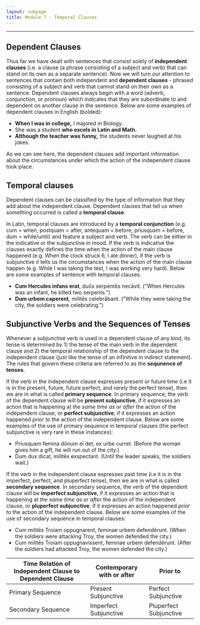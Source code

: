 ```yaml
---
layout: subpage
title: Module 7 - Temporal Clauses
---
```


***

## Dependent Clauses

Thus far we have dealt with sentences that consist solely of **independent clauses** (i.e. a clause (a phrase consisting of a subject and verb) that can stand on its own as a separate sentence). Now we will turn our attention to sentences that contain both independent and **dependent clauses** - phrased consisting of a subject and verb that cannot stand on their own as a sentence. Dependent clauses always begin with a word (adverb, conjunction, or pronoun) which indicates that they are subordinate to and dependent on another clause in the sentence. Below are some examples of dependent clauses in English (bolded):

- **When I was in college,** I majored in Biology.
- She was a student **who excels in Latin and Math.**
- **Although the teacher was funny,** the students never laughed at his jokes.

As we can see here, the dependent clauses add important information about the circumstances under which the action of the independent clause took place.

## Temporal clauses

Dependent clauses can be classified by the type of information that they add about the independent clause. Dependent clauses that tell us when something occurred is called a **temporal clause**.

In Latin, temporal clauses are introduced by a **temporal conjunction** (e.g. cum = when, postquam = after, antequam = before, priusquam = before, dum = while/until) and feature a subject and verb. The verb can be either in the indicative or the subjunctive in mood. If the verb is indicative the clauses exactly defines the time when the action of the main clause happened (e.g. When the clock struck 6, I ate dinner), if the verb is subjunctive it tells us the circumstances when the action of the main clause happen (e.g. While I was taking the test, I was working very hard). Below are some examples of sentence with temporal clauses.

- **Cum Hercules infans erat**, duōs serpentēs necāvit. ("When Hercules was an infant, he killed two serpents.")
- **Dum urbem caperent**, militēs celebrābant. ("While they were taking the city, the soldiers were celebrating.")

## Subjunctive Verbs and the Sequences of Tenses

Whenever a subjunctive verb is used in a dependent clause of any kind, its tense is determined by 1) the tense of the main verb in the dependent clause and 2) the temporal relationship of the dependent clause to the independent clause (just like the tense of an infinitive in indirect statement). The rules that govern these criteria are referred to as the **sequnence of tenses**.

If the verb in the independent clause expresses present or future time (i.e it is in the present, future, future perfect, and *rarely* the perfect tense), then we are in what is called **primary sequence**. In primary sequence, the verb of the dependent clause will be **present subjunctive**, if it expresses an action that is happening at *the same time as or after* the action of the independent clause, or **perfect subjunctive**, if it expresses an action happened *prior to* the action of the independent clause. Below are some examples of the use of primary sequence in temporal clauses (the perfect subjunctive is very rare in these instances):

- Priusquam femina dōnum eī det, ex urbe curret. (Before the woman gives him a gift, he will run out of the city.)
- Dum dux dicat, militēs exspectant. (Until the leader speaks, the soldiers wait.)

If the verb in the independent clause expresses past time (i.e it is in the imperfect, perfect, and pluperfect tense), then we are in what is called **secondary sequence**. In secondary sequence, the verb of the dependent clause will be **imperfect subjunctive**, if it expresses an action that is happening at *the same time as or after* the action of the independent clause, or **pluperfect subjunctive**, if it expresses an action happened *prior to* the action of the independent clause. Below are some examples of the use of secondary sequence in temporal clauses:

- Cum militēs Troiam oppugnarent, feminae urbem defendērunt. (When the soldiers were attacking Troy, the women defended the city.)
- Cum militēs Troiam oppugnavissent, feminae urbem defendērunt. (After the soldiers had attacked Troy, the women defended the city.)

| Time Relation of Independent Clause to Dependent Clause    | Contemporary with or after |Prior to |
| ----------- | ----------- | ----------- |
| Primary Sequence   | Present Subjunctive       | Perfect Subjunctive      |
| Secondary Sequence | Imperfect Subjunctive      | Pluperfect Subjunctive       |

